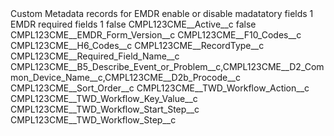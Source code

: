 <?xml version="1.0" encoding="UTF-8"?>
<CustomMetadata xmlns="http://soap.sforce.com/2006/04/metadata" xmlns:xsi="http://www.w3.org/2001/XMLSchema-instance" xmlns:xsd="http://www.w3.org/2001/XMLSchema">
    <description>Custom Metadata records for EMDR enable or disable madatatory fields 1</description>
    <label>EMDR required fields 1</label>
    <protected>false</protected>
    <values>
        <field>CMPL123CME__Active__c</field>
        <value xsi:type="xsd:boolean">false</value>
    </values>
    <values>
        <field>CMPL123CME__EMDR_Form_Version__c</field>
        <value xsi:nil="true"/>
    </values>
    <values>
        <field>CMPL123CME__F10_Codes__c</field>
        <value xsi:nil="true"/>
    </values>
    <values>
        <field>CMPL123CME__H6_Codes__c</field>
        <value xsi:nil="true"/>
    </values>
    <values>
        <field>CMPL123CME__RecordType__c</field>
        <value xsi:nil="true"/>
    </values>
    <values>
        <field>CMPL123CME__Required_Field_Name__c</field>
        <value xsi:type="xsd:string">CMPL123CME__B5_Describe_Event_or_Problem__c,CMPL123CME__D2_Common_Device_Name__c,CMPL123CME__D2b_Procode__c</value>
    </values>
    <values>
        <field>CMPL123CME__Sort_Order__c</field>
        <value xsi:nil="true"/>
    </values>
    <values>
        <field>CMPL123CME__TWD_Workflow_Action__c</field>
        <value xsi:nil="true"/>
    </values>
    <values>
        <field>CMPL123CME__TWD_Workflow_Key_Value__c</field>
        <value xsi:nil="true"/>
    </values>
    <values>
        <field>CMPL123CME__TWD_Workflow_Start_Step__c</field>
        <value xsi:nil="true"/>
    </values>
    <values>
        <field>CMPL123CME__TWD_Workflow_Step__c</field>
        <value xsi:nil="true"/>
    </values>
</CustomMetadata>
